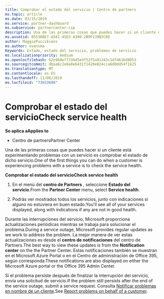 ```yaml
---
title: Comprobar el estado del servicio | Centro de partners
ms.topic: article
ms.date: 03/15/2019
ms.service: partner-dashboard
ms.subservice: partnercenter-csp
description: Una de las primeras cosas que puedes hacer si un cliente está experimentando problemas con un servicio es comprobar el estado de dicho servicio.
ms.assetid: 05536BE7-A581-45D3-A390-2B9F139B5C6D
author: MaggiePucciEvans
ms.author: evansma
Keywords: Estado, estado del servicio, problemas de servicio
ms.localizationpriority: medium
ms.openlocfilehash: 62e968ef733b45edf52f5a91343c1df4616d8053
ms.sourcegitcommit: dbaa6c2e8a0e6431f1420e024cca6d0dd54f1425
ms.translationtype: MT
ms.contentlocale: es-ES
ms.lasthandoff: 11/06/2019
ms.locfileid: "73653698"
---
```

# <a name="check-service-health"></a><span data-ttu-id="1d2ee-104">Comprobar el estado del servicio</span><span class="sxs-lookup"><span data-stu-id="1d2ee-104">Check service health</span></span>

<span data-ttu-id="1d2ee-105">**Se aplica a**</span><span class="sxs-lookup"><span data-stu-id="1d2ee-105">**Applies to**</span></span>

-  <span data-ttu-id="1d2ee-106">Centro de partners</span><span class="sxs-lookup"><span data-stu-id="1d2ee-106">Partner Center</span></span>

<span data-ttu-id="1d2ee-107">Una de las primeras cosas que puedes hacer si un cliente está experimentando problemas con un servicio es comprobar el estado de dicho servicio.</span><span class="sxs-lookup"><span data-stu-id="1d2ee-107">One of the first things you can do when a customer is experiencing problems with a service is to check the service health.</span></span>

<span data-ttu-id="1d2ee-108">**Comprobar el estado del servicio**</span><span class="sxs-lookup"><span data-stu-id="1d2ee-108">**Check service health**</span></span>

1.  <span data-ttu-id="1d2ee-109">En el menú del **centro de Partners** , seleccione **Estado del servicio**.</span><span class="sxs-lookup"><span data-stu-id="1d2ee-109">From the **Partner Center** menu, select **Service health**.</span></span> 

2.  <span data-ttu-id="1d2ee-110">Podrás ver mostrados todos los servicios, junto con indicaciones si alguno no estuviera en buen estado.</span><span class="sxs-lookup"><span data-stu-id="1d2ee-110">You'll see all of your services displayed, along with indications if any are not in good health.</span></span> 

<span data-ttu-id="1d2ee-111">Durante las interrupciones del servicio, Microsoft proporciona actualizaciones periódicas mientras se trabaja para solucionar el problema.</span><span class="sxs-lookup"><span data-stu-id="1d2ee-111">During a service outage, Microsoft provides regular updates as we work to address the problem.</span></span> <span data-ttu-id="1d2ee-112">La mejor manera de ver estas actualizaciones es desde el **centro de notificaciones** del centro de Partners.</span><span class="sxs-lookup"><span data-stu-id="1d2ee-112">The best way to view these updates is from the **Notification center** on the the Partner Center.</span></span> <span data-ttu-id="1d2ee-113">Estas notificaciones también se muestran en el Microsoft Azure Portal o en el Centro de administración de Office 395, según corresponda.</span><span class="sxs-lookup"><span data-stu-id="1d2ee-113">These notifications are also displayed on either the Microsoft Azure portal or the Office 395 Admin Center.</span></span>

<span data-ttu-id="1d2ee-114">Si el problema persiste después de finalizar la interrupción del servicio, envía una solicitud de servicio.</span><span class="sxs-lookup"><span data-stu-id="1d2ee-114">If the problem still persists after the end of the service outage, submit a service request.</span></span> <span data-ttu-id="1d2ee-115">Consulta [Notificar problemas en nombre de un cliente](report-problems-on-behalf-of-a-customer.md).</span><span class="sxs-lookup"><span data-stu-id="1d2ee-115">See [Report problems on behalf of a customer](report-problems-on-behalf-of-a-customer.md).</span></span>

 

 



